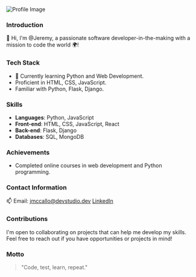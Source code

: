 ![Profile Image](link_to_your_profile_image)

### Introduction
👋 Hi, I'm @Jeremy, a passionate software developer-in-the-making with a mission to code the world 🌍!

### Tech Stack
- 🌱 Currently learning Python and Web Development.
- Proficient in HTML, CSS, JavaScript.
- Familiar with Python, Flask, Django.

### Skills
- **Languages**: Python, JavaScript
- **Front-end**: HTML, CSS, JavaScript, React
- **Back-end**: Flask, Django
- **Databases**: SQL, MongoDB

### Achievements
- Completed online courses in web development and Python programming.

### Contact Information
📫 Email: [jmccallo@devstudio.dev](mailto:jmccallo@devstudio.dev)
[LinkedIn](www.linkedin.com/in/jeremy-mccallop)

### Contributions
I'm open to collaborating on projects that can help me develop my skills. Feel free to reach out if you have opportunities or projects in mind!

### Motto
> "Code, test, learn, repeat."

<!---
jmccallo/jmccallo is a ✨ special ✨ repository because its `README.md` (this file) appears on your GitHub profile.
You can click the Preview link to take a look at your changes.
--->
